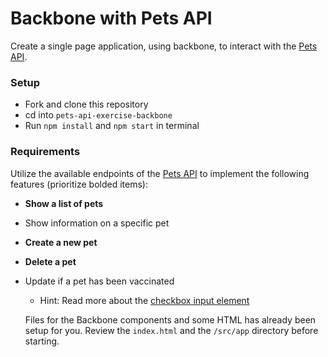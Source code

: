# Backbone with Pets API

Create a single page application, using backbone, to interact with the [Pets API](https://github.com/AdaGold/pets_api).


### Setup
- Fork and clone this repository
- cd into `pets-api-exercise-backbone`
- Run `npm install` and `npm start` in terminal


### Requirements

Utilize the available endpoints of the [Pets API](https://github.com/AdaGold/pets_api) to implement the following features (prioritize bolded items):

- **Show a list of pets**
- Show information on a specific pet
- **Create a new pet**
- **Delete a pet**
- Update if a pet has been vaccinated
  - Hint: Read more about the [checkbox input element ](https://stackoverflow.com/questions/7851868/whats-the-proper-value-for-a-checked-attribute-of-an-html-checkbox)


  Files for the Backbone components and some HTML has already been setup for you. Review the `index.html` and the `/src/app` directory before starting.
